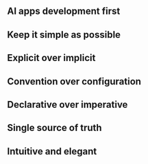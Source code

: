 
## AI apps development first

## Keep it simple as possible

## Explicit over implicit

## Convention over configuration

## Declarative over imperative

## Single source of truth

## Intuitive and elegant
